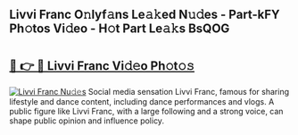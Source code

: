 ## Livvi Franc O𝚗lyf𝚊ns Le𝚊𝚔ed N𝚞𝚍es - Part-kFY Ph𝚘tos Vi𝚍eo - H𝚘t Part Le𝚊𝚔s BsQOG

# <h2><a href="http://hf0o6wg.feru.top/?c=Livvi+Franc">🔗 👉 🔴 Livvi Franc Vi𝚍𝚎o Ph𝚘t𝚘𝚜</a></h2>

[![Livvi Franc Nu𝚍𝚎s](https://i.imgur.com/0TWrTi3.gif)](http://hf0o6wg.feru.top/?c=Livvi+Franc)
Social media sensation Livvi Franc, famous for sharing lifestyle and dance content, including dance performances and vlogs. A public figure like Livvi Franc, with a large following and a strong voice, can shape public opinion and influence policy. 
